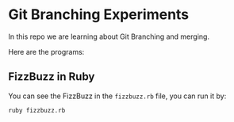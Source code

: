 # Git Branching Experiments

In this repo we are learning about Git Branching and merging.

Here are the programs:

## FizzBuzz in Ruby

You can see the FizzBuzz in the `fizzbuzz.rb` file, you can run it by:

```console
ruby fizzbuzz.rb
```

